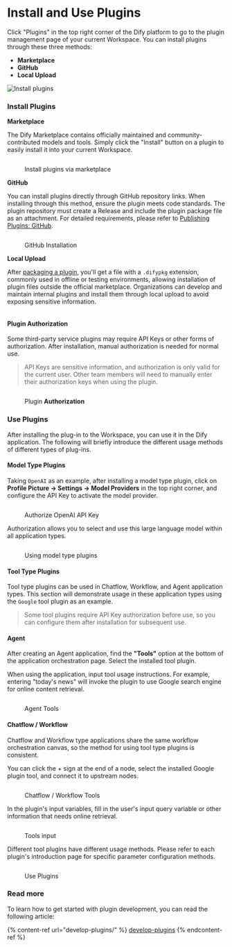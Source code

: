 # Install and Use Plugins

Click "Plugins" in the top right corner of the Dify platform to go to the plugin management page of your current Workspace. You can install plugins through these three methods:

* **Marketplace**
* **GitHub**
* **Local Upload**

![Install plugins](https://assets-docs.dify.ai/2024/12/41cdde928c3898a04c6d70cd0543ae4d.png)

### Install Plugins

**Marketplace**

The Dify Marketplace contains officially maintained and community-contributed models and tools. Simply click the "Install" button on a plugin to easily install it into your current Workspace.

<figure><img src="https://assets-docs.dify.ai/2024/12/3c19e702158e09941d5783f8dfafd941.png" alt=""><figcaption><p>Install plugins via marketplace</p></figcaption></figure>

**GitHub**

You can install plugins directly through GitHub repository links. When installing through this method, ensure the plugin meets code standards. The plugin repository must create a Release and include the plugin package file as an attachment. For detailed requirements, please refer to [Publishing Plugins: GitHub](../publish-plugins/).

<figure><img src="https://assets-docs.dify.ai/2024/12/3c2612349c67e6898a1f33a7cc320468.png" alt=""><figcaption><p>GitHub Installation</p></figcaption></figure>

**Local Upload**

After [packaging a plugin](../publish-plugins/package-and-publish-plugin-file.md), you'll get a file with a `.difypkg` extension, commonly used in offline or testing environments, allowing installation of plugin files outside the official marketplace. Organizations can develop and maintain internal plugins and install them through local upload to avoid exposing sensitive information.

<figure><img src="https://assets-docs.dify.ai/2024/12/8c31c4025a070f23455799f942b91a57.png" alt=""><figcaption></figcaption></figure>

#### Plugin Authorization

Some third-party service plugins may require API Keys or other forms of authorization. After installation, manual authorization is needed for normal use.

> API Keys are sensitive information, and authorization is only valid for the current user. Other team members will need to manually enter their authorization keys when using the plugin.

<figure><img src="https://assets-docs.dify.ai/2024/11/972de4c9fa00f792a1ab734b080aafdc.png" alt=""><figcaption><p>Plugin <strong>Authorization</strong></p></figcaption></figure>

### Use Plugins

After installing the plug-in to the Workspace, you can use it in the Dify application. The following will briefly introduce the different usage methods of different types of plug-ins.

#### Model Type Plugins

Taking `OpenAI` as an example, after installing a model type plugin, click on **Profile Picture → Settings → Model Providers** in the top right corner, and configure the API Key to activate the model provider.

<figure><img src="https://assets-docs.dify.ai/2025/01/3bf32d49975931e5924baa749aa7812f.png" alt=""><figcaption><p>Authorize OpenAI API Key</p></figcaption></figure>

Authorization allows you to select and use this large language model within all application types.

<figure><img src="https://assets-docs.dify.ai/2024/12/4a38b1ea534ca68515839c518c250d2f.png" alt=""><figcaption><p>Using model type plugins</p></figcaption></figure>

#### Tool Type Plugins

Tool type plugins can be used in Chatflow, Workflow, and Agent application types. This section will demonstrate usage in these application types using the `Google` tool plugin as an example.

> Some tool plugins require API Key authorization before use, so you can configure them after installation for subsequent use.

#### Agent

After creating an Agent application, find the **"Tools"** option at the bottom of the application orchestration page. Select the installed tool plugin.

When using the application, input tool usage instructions. For example, entering "today's news" will invoke the plugin to use Google search engine for online content retrieval.

<figure><img src="https://assets-docs.dify.ai/2024/12/78f833811cb0c3d5cbbb1a941cffc769.png" alt=""><figcaption><p>Agent Tools</p></figcaption></figure>

#### **Chatflow / Workflow**

Chatflow and Workflow type applications share the same workflow orchestration canvas, so the method for using tool type plugins is consistent.

You can click the + sign at the end of a node, select the installed Google plugin tool, and connect it to upstream nodes.

<figure><img src="https://assets-docs.dify.ai/2024/12/7e7bcf1f9e3acf72c6917ea9de4e4613.png" alt=""><figcaption><p>Chatflow / Workflow Tools</p></figcaption></figure>

In the plugin's input variables, fill in the user's input query variable or other information that needs online retrieval.

<figure><img src="https://assets-docs.dify.ai/2024/12/a67c4cffd8fdf33297d462b2e6d01d27.png" alt=""><figcaption><p>Tools input</p></figcaption></figure>

Different tool plugins have different usage methods. Please refer to each plugin's introduction page for specific parameter configuration methods.

<figure><img src="https://assets-docs.dify.ai/2025/01/9d826302637638f705a94f73bd653958.png" alt=""><figcaption><p>Use Plugins</p></figcaption></figure>

### Read more

To learn how to get started with plugin development, you can read the following article:

{% content-ref url="develop-plugins/" %}
[develop-plugins](develop-plugins/)
{% endcontent-ref %}

